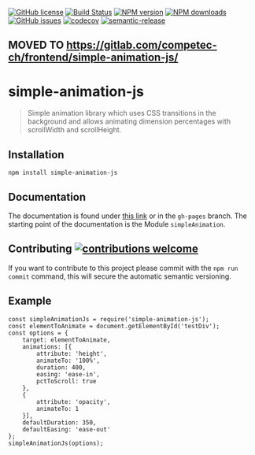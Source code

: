 [![GitHub license](https://img.shields.io/github/license/Competec/simple-animation-js.svg)](https://github.com/Competec/simple-animation-js/blob/master/LICENSE)
[![Build Status](https://travis-ci.org/Competec/simple-animation-js.svg?branch=master)](https://travis-ci.org/Competec/simple-animation-js)
[![NPM version](https://img.shields.io/npm/v/simple-animation-js.svg?style=flat)](https://www.npmjs.com/package/simple-animation-js)
[![NPM downloads](https://img.shields.io/npm/dt/simple-animation-js.svg?style=flat)](https://www.npmjs.com/package/simple-animation-js)
[![GitHub issues](https://img.shields.io/github/issues/Competec/simple-animation-js.svg)](https://github.com/Competec/simple-animation-js/issues)
[![codecov](https://codecov.io/gh/Competec/simple-animation-js/branch/master/graph/badge.svg)](https://codecov.io/gh/Competec/simple-animation-js)
[![semantic-release](https://img.shields.io/badge/%20%20%F0%9F%93%A6%F0%9F%9A%80-semantic--release-e10079.svg)](https://github.com/semantic-release/semantic-release)

## MOVED TO https://gitlab.com/competec-ch/frontend/simple-animation-js/

# simple-animation-js
> Simple animation library which uses CSS transitions in the background and allows animating dimension percentages with scrollWidth and scrollHeight.

## Installation

    npm install simple-animation-js

## Documentation

The documentation is found under [this link](https://competec.github.io/simple-animation-js) or in the `gh-pages` branch.
The starting point of the documentation is the Module `simpleAnimation`.

## Contributing [![contributions welcome](https://img.shields.io/badge/contributions-welcome-brightgreen.svg?style=flat)](https://github.com/Competec/simple-animation-js/issues)

If you want to contribute to this project please commit with the `npm run commit` command, this will secure the automatic semantic versioning. 

## Example

```
const simpleAnimationJs = require('simple-animation-js');
const elementToAnimate = document.getElementById('testDiv');
const options = {
	target: elementToAnimate,
	animations: [{
		attribute: 'height',
		animateTo: '100%',
		duration: 400,
		easing: 'ease-in',
		pctToScroll: true
	},
	{
		attribute: 'opacity',
		animateTo: 1
	}],
	defaultDuration: 350,
	defaultEasing: 'ease-out'
};
simpleAnimationJs(options);
```
